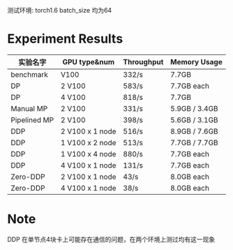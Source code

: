 测试环境: torch1.6 
batch_size 均为64
 

#  Experiment Results
 | 实验名字              | GPU type&num         | Throughput | Memory Usage |
 | -------------------- | -------------------- | ----- | ------------ |
 |  benchmark           |   V100               | 332/s | 7.7GB        |
 |  DP                  | 2 V100               | 583/s | 7.7GB each   |
 |  DP                  | 4 V100               | 818/s | 7.7GB        |
 | Manual MP            | 2 V100               | 331/s | 5.9GB / 3.4GB|
 | Pipelined MP         | 2 V100               | 398/s | 5.6GB / 3.1GB|
 | DDP                   | 2 V100  x 1 node  | 516/s | 8.9GB / 7.6GB|
 | DDP                   | 1 V100  x 2 node  | 513/s | 7.7GB / 7.7GB|
 | DDP                   | 1 V100  x 4 node  | 880/s | 7.7GB each   |
 | DDP                   | 4 V100  x 1 node  | 131/s | 7.7GB each   |
 | Zero-DDP              | 2 V100 x 1 node   | 43/s  | 8.0GB each   |
 | Zero-DDP              | 4 V100 x 1 node   | 38/s  | 8.0GB each   |

# Note
DDP 在单节点4块卡上可能存在通信的问题，在两个环境上测过均有这一现象
 
